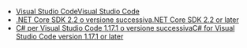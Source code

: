 * [<span data-ttu-id="87042-101">Visual Studio Code</span><span class="sxs-lookup"><span data-stu-id="87042-101">Visual Studio Code</span></span>](https://code.visualstudio.com/download)
* [<span data-ttu-id="87042-102">.NET Core SDK 2.2 o versione successiva</span><span class="sxs-lookup"><span data-stu-id="87042-102">.NET Core SDK 2.2 or later</span></span>](https://www.microsoft.com/net/download/all)
* [<span data-ttu-id="87042-103">C# per Visual Studio Code 1.17.1 o versione successiva</span><span class="sxs-lookup"><span data-stu-id="87042-103">C# for Visual Studio Code version 1.17.1 or later</span></span>](https://marketplace.visualstudio.com/items?itemName=ms-vscode.csharp)